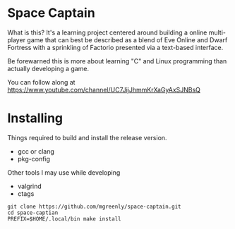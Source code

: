 Space Captain
=============

What is this?  It's a learning project centered around building a online multi-player game that can best be described
as a blend of Eve Online and Dwarf Fortress with a sprinkling of Factorio presented via a text-based interface.

Be forewarned this is more about learning "C" and Linux programming than actually developing a game.

You can follow along at https://www.youtube.com/channel/UC7JijJhmmKrXaGyAxSJNBsQ


Installing
==========

Things required to build and install the release version.
  * gcc or clang
  * pkg-config

Other tools I may use while developing
  * valgrind
  * ctags


```
git clone https://github.com/mgreenly/space-captain.git
cd space-captian
PREFIX=$HOME/.local/bin make install
```
